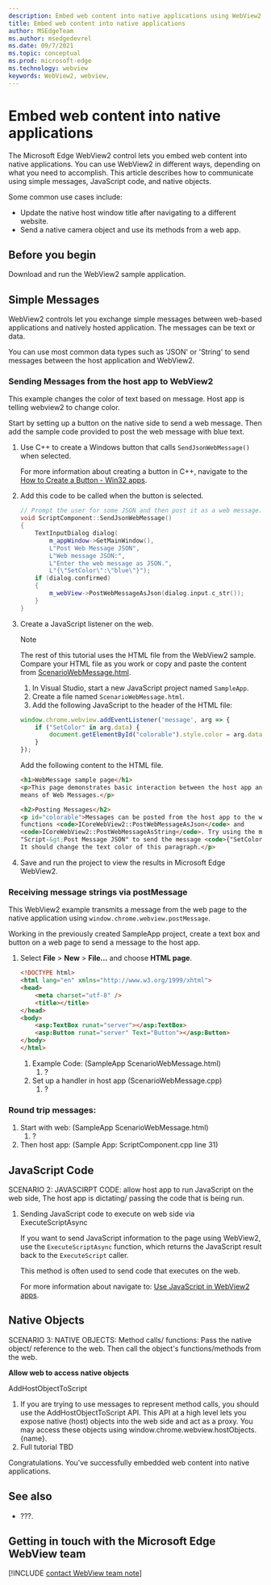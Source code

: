 ```yaml
---
description: Embed web content into native applications using WebView2 
title: Embed web content into native applications
author: MSEdgeTeam
ms.author: msedgedevrel
ms.date: 09/7/2021
ms.topic: conceptual
ms.prod: microsoft-edge
ms.technology: webview
keywords: WebView2, webview, 
---
```

# Embed web content into native applications  

The Microsoft Edge WebView2 control lets you embed web content into native applications. You can use WebView2 in different ways, depending on what you need to accomplish. This article describes how to communicate using simple messages, JavaScript code, and native objects.

Some common use cases include:
* Update the native host window title after navigating to a different website.
* Send a native camera object and use its methods from a web app.

## Before you begin

Download and run the WebView2 sample application. 


## Simple Messages

WebView2 controls let you exchange simple messages between web-based applications and natively hosted application. The messages can be text or data.

You can use most common data types such as 'JSON' or 'String' to send messages between the host application and WebView2.

### Sending Messages from the host app to WebView2

This example changes the color of text based on message. Host app is telling webview2 to change color.

Start by setting up a button on the native side to send a web message. Then add the sample code provided to post the web message with blue text.

1. Use C++ to create a Windows button that calls `SendJsonWebMessage()` when selected.

    For more information about creating a button in C++, navigate to the [How to Create a Button - Win32 apps][CreateButtonWin32].

1. Add this code to be called when the button is selected.

	```cpp
	// Prompt the user for some JSON and then post it as a web message.
	void ScriptComponent::SendJsonWebMessage()
	{
	    TextInputDialog dialog(
	        m_appWindow->GetMainWindow(),
	        L"Post Web Message JSON",
	        L"Web message JSON:",
	        L"Enter the web message as JSON.",
	        L"{\"SetColor\":\"blue\"}");
	    if (dialog.confirmed)
	    {
	        m_webView->PostWebMessageAsJson(dialog.input.c_str());
	    }
	}
    ```

1. Create a JavaScript listener on the web.

    > [!NOTE] 
    > The rest of this tutorial uses the HTML file from the WebView2 sample. Compare your HTML file as you work or copy and paste the content from [ScenarioWebMessage.html][ScenarioWebMessageHTML].

	1. In Visual Studio, start a new JavaScript project named `SampleApp`.
    1. Create a file named `ScenarioWebMessage.html`.
    1. Add the following JavaScript to the header of the HTML file:

    ```JavaScript
    window.chrome.webview.addEventListener('message', arg => {
        if ("SetColor" in arg.data) {
            document.getElementById("colorable").style.color = arg.data.SetColor;
        }
    });
    ```

    Add the following content to the HTML file.

    ```html
	<h1>WebMessage sample page</h1>
    <p>This page demonstrates basic interaction between the host app and the webview by
    means of Web Messages.</p>

    <h2>Posting Messages</h2>
    <p id="colorable">Messages can be posted from the host app to the webview using the
    functions <code>ICoreWebView2::PostWebMessageAsJson</code> and
    <code>ICoreWebView2::PostWebMessageAsString</code>. Try using the menu item
    "Script-&gt;Post Message JSON" to send the message <code>{"SetColor":"blue"}</code>.
    It should change the text color of this paragraph.</p>
	```

1. Save and run the project to view the results in Microsoft Edge WebView2.

### Receiving message strings via postMessage

This WebView2 example transmits a message from the web page to the native application using `window.chrome.webview.postMessage`.

Working in the previously created SampleApp project, create a text box and button on a web page to send a message to the host app.

1. Select **File** > **New** > **File...** and choose **HTML page**.

    ```html
    <!DOCTYPE html>
    <html lang="en" xmlns="http://www.w3.org/1999/xhtml">
    <head>
        <meta charset="utf-8" />
        <title></title>
    </head>
    <body>
        <asp:TextBox runat="server"></asp:TextBox>
        <asp:Button runat="server" Text="Button"></asp:Button>
    </body>
    </html>
    ```

	1. Example Code: (SampleApp ScenarioWebMessage.html)
		1. ?
	1. Set up a handler in host app (ScenarioWebMessage.cpp)
		1. ? 
### Round trip messages:
1. Start with web: (SampleApp ScenarioWebMessage.html)
	1. ? 
1. Then host app: (Sample App: ScriptComponent.cpp line 31)

## JavaScript Code

SCENARIO 2: JAVASCIRPT CODE:  allow host app to run JavaScript on the web side, 
The host app is dictating/ passing the code that is being run. 


1. Sending JavaScript code to execute on web side via ExecuteScriptAsync

	If you want to send JavaScript information to the page using WebView2, use the `ExecuteScriptAsync` function, which returns the JavaScript result back to the `ExecuteScript` caller. 
	
	This method is often used to send code that executes on the web.
	
	For more information about navigate to: [Use JavaScript in WebView2 apps][UseJavaScriptInWebView2Apps].


## Native Objects


SCENARIO 3: NATIVE OBJECTS: Method calls/ functions: 
Pass the native object/ reference to the web. Then call the object's functions/methods from the web.

**Allow web to access native objects**

AddHostObjectToScript

1. If you are trying to use messages to represent method calls, you should use the AddHostObjectToScript API. This API at a high level lets you expose native (host) objects into the web side and act as a proxy. You may access these objects using window.chrome.webview.hostObjects.{name}.
1. Full tutorial TBD






Congratulations.  You've successfully embedded web content into native applications.  



## See also  

* ???.
    
## Getting in touch with the Microsoft Edge WebView team  

[!INCLUDE [contact WebView team note](../includes/contact-webview-team-note.md)]  

<!-- links -->  
[CreateButtonWin32]: ../../../windows/win32/controls/create-a-button "How to Create a Button - Win32 apps | Microsoft Docs"  

[ScenarioWebMessageHTML]: https://github.com/MicrosoftEdge/WebView2Samples/blob/a12bfcc2bc8a1155529c35c7bd4645036f492ca0/SampleApps/WebView2APISample/assets/ScenarioWebMessage.html "ScenarioWebMessage HTML | GitHub Microsoft Edge WebView2 Samples"


[UseJavaScriptInWebView2Apps]: ../../webview2/how-to/javascript "Use JavaScript in WebView2 apps - Microsoft Edge Development | Microsoft Docs"